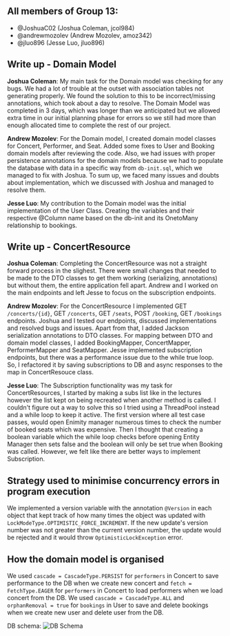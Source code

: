 ## All members of Group 13:

- @JoshuaC02 (Joshua Coleman, jcol984)
- @andrewmozolev (Andrew Mozolev, amoz342)
- @jluo896 (Jesse Luo, jluo896)

## Write up - Domain Model

**Joshua Coleman**: My main task for the Domain model was checking for any bugs. We had a lot of trouble at the outset with association tables not generating properly. We found the solution to this to be incorrect/missing annotations, which took about a day to resolve. The Domain Model was completed in 3 days, which was longer than we anticipated but we allowed extra time in our initial planning phase for errors so we still had more than enough allocated time to complete the rest of our project.

**Andrew Mozolev**: For the Domain model, I created domain model classes for Concert, Performer, and Seat. Added some fixes to User and Booking domain models after reviewing the code. Also, we had issues with proper persistence annotations for the domain models because we had to populate the database with data in a specific way from `db-init.sql`, which we managed to fix with Joshua. To sum up, we faced many issues and doubts about implementation, which we discussed with Joshua and managed to resolve them.

**Jesse Luo**: My contribution to the Domain model was the initial implementation of the User Class. Creating the variables and their respective @Column name based on the db-init and its OnetoMany relationship to bookings.

## Write up - ConcertResource

**Joshua Coleman**: Completing the ConcertResource was not a straight forward process in the slighest. There were small changes that needed to be made to the DTO classes to get them working (serializing, annotations) but without them, the entire application fell apart. Andrew and I worked on the main endpoints and left Jesse to focus on the subscription endpoints.

**Andrew Mozolev**: For the ConcertResource I implemented GET `/concerts/{id}`, GET `/concerts`, GET `/seats`, POST `/booking`, GET `/bookings` endpoints. Joshua and I tested our endpoints, discussed implementations and resolved bugs and issues. Apart from that, I added Jackson serialization annotations to DTO classes. For mapping between DTO and domain model classes, I added BookingMapper, ConcertMapper, PerformerMapper and SeatMapper. Jesse implemented subscription endpoints, but there was a performance issue due to the while true loop. So, I refactored it by saving subscriptions to DB and async responses to the map in ConcertResouce class.

**Jesse Luo**: The Subscription functionality was my task for ConcertResources, I started by making a subs list like in the lectures however the list kept on being recreated when another method is called. I couldn't figure out a way to solve this so I tried using a ThreadPool instead and a while loop to keep it active. The first version where all test case passes, would open Enimity manager numerous times to check the number of booked seats which was expensive. Then I thought that creating a boolean variable which the while loop checks before opening Entity Manager then sets false and the boolean will only be set true when Booking was called. However, we felt like there are better ways to implement Subscription.

## Strategy used to minimise concurrency errors in program execution

We implemented a version variable with the annotation `@Version` in each object that kept track of how many times the object was updated with `LockModeType.OPTIMISTIC_FORCE_INCREMENT`. If the new update's version number was not greater than the current version number, the update would be rejected and it would throw `OptimisticLockException` error.

## How the domain model is organised

We used `cascade = CascadeType.PERSIST` for `performers` in Concert to save performance to the DB when we create new concert and `fetch = FetchType.EAGER` for `performers` in Concert to load performers when we load concert from the DB.
We used `cascade = CascadeType.ALL` and `orphanRemoval = true` for `bookings` in User to save and delete bookings when we create new user and delete user from the DB.

DB schema:
![DB Schema](https://user-images.githubusercontent.com/15260025/236654931-3c342cb0-92ef-4275-9376-cf8ff9da41e5.png)